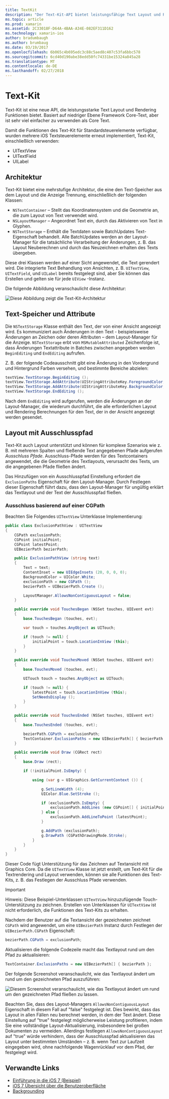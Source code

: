 ```yaml
---
title: TextKit
description: "Der Text-Kit-API bietet leistungsfähige Text Layout und Rendering-Funktionen in Xamarin.iOS."
ms.topic: article
ms.prod: xamarin
ms.assetid: 2C33018F-D64A-4BAA-A34E-082EF311D162
ms.technology: xamarin-ios
author: bradumbaugh
ms.author: brumbaug
ms.date: 03/19/2017
ms.openlocfilehash: 6b065c4b695edc3c88c5aed8c407c53fa6bbc578
ms.sourcegitcommit: 6cd40d190abe38edd50fc74331be15324a845a28
ms.translationtype: MT
ms.contentlocale: de-DE
ms.lasthandoff: 02/27/2018
---
```

# <a name="text-kit"></a>Text-Kit

Text-Kit ist eine neue API, die leistungsstarke Text Layout und Rendering Funktionen bietet. Basiert auf niedriger Ebene Framework Core-Text, aber ist sehr viel einfacher zu verwenden als Core Text.

Damit die Funktionen des Text-Kit für Standardsteuerelemente verfügbar, wurden mehrere iOS Textsteuerelemente erneut implementiert, Text-Kit, einschließlich verwenden:

-  UITextView
-  UITextField
-  UILabel


## <a name="architecture"></a>Architektur

Text-Kit bietet eine mehrstufige Architektur, die eine den Text-Speicher aus dem Layout und die Anzeige Trennung, einschließlich der folgenden Klassen:

-  `NSTextContainer` – Stellt das Koordinatensystem und die Geometrie an, die zum Layout von Text verwendet wird.
-  `NSLayoutManager` – Angeordnet Text ein, durch das Aktivieren von Text in Glyphen. 
-  `NSTextStorage` – Enthält die Textdaten sowie BatchUpdates Text-Eigenschaft behandelt. Alle BatchUpdates werden an der Layout-Manager für die tatsächliche Verarbeitung der Änderungen, z. B. das Layout Neuberechnen und durch das Neuzeichnen erhalten des Texts übergeben.


Diese drei Klassen werden auf einer Sicht angewendet, die Text gerendert wird. Die integrierte Text Behandlung von Ansichten, z. B. `UITextView`, `UITextField`, und `UILabel` bereits festgelegt sind, aber Sie können das Erstellen und gelten sie für jede `UIView` -Instanz.

Die folgende Abbildung veranschaulicht diese Architektur:

 ![](textkit-images/textkitarch.png "Diese Abbildung zeigt die Text-Kit-Architektur")

## <a name="text-storage-and-attributes"></a>Text-Speicher und Attribute

Die `NSTextStorage` Klasse enthält den Text, der von einer Ansicht angezeigt wird. Es kommuniziert auch Änderungen in den Text - beispielsweise Änderungen an Zeichen oder deren Attributen – dem Layout-Manager für die Anzeige. `NSTextStorage` erbt von `MSMutableAttributed` Zeichenfolge ist, dass Änderungen Textattribute in Batches zwischen angegeben werden `BeginEditing` und `EndEditing` aufrufen.

Z. B. der folgende Codeausschnitt gibt eine Änderung in den Vordergrund und Hintergrund Farben versehen, und bestimmte Bereiche abzielen:

```csharp
textView.TextStorage.BeginEditing ();
textView.TextStorage.AddAttribute(UIStringAttributeKey.ForegroundColor, UIColor.Green, new NSRange(200, 400));
textView.TextStorage.AddAttribute(UIStringAttributeKey.BackgroundColor, UIColor.Black, new NSRange(210, 300));
textView.TextStorage.EndEditing ();
```

Nach dem `EndEditing` wird aufgerufen, werden die Änderungen an der Layout-Manager, die wiederum durchführt, die alle erforderlichen Layout und Rendering Berechnungen für den Text, der in der Ansicht angezeigt werden gesendet.

## <a name="layout-with-exclusion-path"></a>Layout mit Ausschlusspfad

Text-Kit auch Layout unterstützt und können für komplexe Szenarios wie z. B. mit mehreren Spalten und fließende Text angegebenen Pfade aufgerufen *Ausschluss Pfade*. Ausschluss-Pfade werden für des Textcontainers angewendet, die die Geometrie des Textlayouts, verursacht des Texts, um die angegebenen Pfade fließen ändert.

Das Hinzufügen von ein Ausschlusspfad Einstellung erfordert die `ExclusionPaths` Eigenschaft für den Layout-Manager. Durch Festlegen dieser Eigenschaft führt dazu, dass den Layout-Manager für ungültig erklärt das Textlayout und der Text der Ausschlusspfad fließen.

### <a name="exclusion-based-on-a-cgpath"></a>Ausschluss basierend auf einer CGPath

Beachten Sie Folgendes `UITextView` Unterklasse Implementierung:

```csharp
public class ExclusionPathView : UITextView
{
    CGPath exclusionPath;
    CGPoint initialPoint;
    CGPoint latestPoint;
    UIBezierPath bezierPath;

    public ExclusionPathView (string text)
    {
        Text = text;
        ContentInset = new UIEdgeInsets (20, 0, 0, 0);
        BackgroundColor = UIColor.White;
        exclusionPath = new CGPath ();
        bezierPath = UIBezierPath.Create ();

        LayoutManager.AllowsNonContiguousLayout = false;
    }

    public override void TouchesBegan (NSSet touches, UIEvent evt)
    {
        base.TouchesBegan (touches, evt);

        var touch = touches.AnyObject as UITouch;

        if (touch != null) {
            initialPoint = touch.LocationInView (this);
        }
    }

    public override void TouchesMoved (NSSet touches, UIEvent evt)
    {
        base.TouchesMoved (touches, evt);

        UITouch touch = touches.AnyObject as UITouch;

        if (touch != null) {
            latestPoint = touch.LocationInView (this);
            SetNeedsDisplay ();
        }
    }

    public override void TouchesEnded (NSSet touches, UIEvent evt)
    {
        base.TouchesEnded (touches, evt);

        bezierPath.CGPath = exclusionPath;
        TextContainer.ExclusionPaths = new UIBezierPath[] { bezierPath };
    }

    public override void Draw (CGRect rect)
    {
        base.Draw (rect);

        if (!initialPoint.IsEmpty) {

            using (var g = UIGraphics.GetCurrentContext ()) {

                g.SetLineWidth (4);
                UIColor.Blue.SetStroke ();

                if (exclusionPath.IsEmpty) {
                    exclusionPath.AddLines (new CGPoint[] { initialPoint, latestPoint });
                } else {
                    exclusionPath.AddLineToPoint (latestPoint);
                }

                g.AddPath (exclusionPath);
                g.DrawPath (CGPathDrawingMode.Stroke);
            }
        }
    }
}
```

Dieser Code fügt Unterstützung für das Zeichnen auf Textansicht mit Graphics Core. Da die `UITextView` Klasse ist jetzt erstellt, um Text-Kit für die Textrendering und Layout verwenden, können sie alle Funktionen des Text-Kits, z. B. das Festlegen der Ausschluss Pfade verwenden.

> [!IMPORTANT]
>   Hinweis: Diese Beispiel-Unterklassen `UITextView` hinzuzufügende Touch-Unterstützung zu zeichnen. Erstellen von Unterklassen für `UITextView` ist nicht erforderlich, die Funktionen des Text-Kits zu erhalten.



Nachdem der Benutzer auf die Textansicht der gezeichneten zeichnet `CGPath` wird angewendet, um eine `UIBezierPath` Instanz durch Festlegen der `UIBezierPath.CGPath` Eigenschaft:

```csharp
bezierPath.CGPath = exclusionPath;
```

Aktualisieren die folgende Codezeile macht das Textlayout rund um den Pfad zu aktualisieren:

```csharp
TextContainer.ExclusionPaths = new UIBezierPath[] { bezierPath };
```

Der folgende Screenshot veranschaulicht, wie das Textlayout ändert um rund um den gezeichneten Pfad auszuführen:

<!-- ![](textkit-images/exclusionpath1.png "This screenshot illustrates how the text layout changes to flow around the drawn path")--> 
![](textkit-images/exclusionpath2.png "Diesem Screenshot veranschaulicht, wie das Textlayout ändert um rund um den gezeichneten Pfad fließen zu lassen.")

Beachten Sie, dass des Layout-Managers `AllowsNonContiguousLayout` Eigenschaft in diesem Fall auf "false" festgelegt ist. Dies bewirkt, dass das Layout in allen Fällen neu berechnet werden, in dem der Text ändert. Diese Einstellung auf "true" festgelegt möglicherweise Leistung profitieren, indem Sie eine vollständige Layout-Aktualisierung, insbesondere bei großen Dokumenten zu vermeiden. Allerdings festlegen `AllowsNonContiguousLayout` auf "true" würde verhindern, dass der Ausschlusspfad aktualisieren das Layout unter bestimmten Umständen – z. B. wenn Text zur Laufzeit eingegeben wird, ohne nachfolgende Wagenrücklauf vor dem Pfad, der festgelegt wird.


## <a name="related-links"></a>Verwandte Links

- [Einführung in die iOS 7 (Beispiel)](https://developer.xamarin.com/samples/monotouch/IntroToiOS7)
- [iOS 7 Übersicht über die Benutzeroberfläche](~/ios/platform/introduction-to-ios7/ios7-ui.md)
- [Backgrounding](~/ios/app-fundamentals/backgrounding/index.md)
